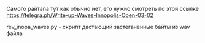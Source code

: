 Самого райтапа тут как обычно нет, его нужно смотреть по этой ссылке https://telegra.ph/Write-up-Waves-Innopolis-Open-03-02

rev_inopa_waves.py - скрипт дастающий застеганенные байты из wav файла
